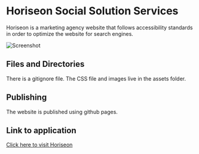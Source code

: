 # Horiseon Social Solution Services
Horiseon is a marketing agency website that follows accessibility standards in order to optimize the website for search engines.

![Screenshot](./assets/images/challenge1-website-screenshot.png)

## Files and Directories
There is a gitignore file. The CSS file and images live in the assets folder.

## Publishing
The website is published using github pages.

## Link to application
[Click here to visit Horiseon](https://mymy-4242.github.io/challenge1/#social-media-marketing)